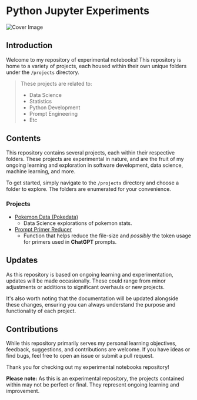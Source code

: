 # Python Jupyter Experiments

![Cover Image](./attachments/cover_image.png)

## Introduction

Welcome to my repository of experimental notebooks! This repository is home to a variety of projects, each housed within their own unique folders under the `/projects` directory.

> These projects are related to:
>
> - Data Science
> - Statistics
> - Python Development
> - Prompt Engineering
> - Etc

## Contents

This repository contains several projects, each within their respective folders. These projects are experimental in nature, and are the fruit of my ongoing learning and exploration in software development, data science, machine learning, and more.

To get started, simply navigate to the `/projects` directory and choose a folder to explore. The folders are enumerated for your convenience.

### Projects

- [Pokemon Data (Pokedata)](./projects/01_poke_data/)
  - Data Science explorations of pokemon stats.
- [Prompt Primer Reducer](./projects/02_prompt-primer_reducer/)
  - Function that helps reduce the file-size and *possibly* the token usage for primers used in **ChatGPT** prompts.

## Updates

As this repository is based on ongoing learning and experimentation, updates will be made occasionally. These could range from minor adjustments or additions to significant overhauls or new projects.

It's also worth noting that the documentation will be updated alongside these changes, ensuring you can always understand the purpose and functionality of each project.

## Contributions

While this repository primarily serves my personal learning objectives, feedback, suggestions, and contributions are welcome. If you have ideas or find bugs, feel free to open an issue or submit a pull request.

Thank you for checking out my experimental notebooks repository!

**Please note:** As this is an experimental repository, the projects contained within may not be perfect or final. They represent ongoing learning and improvement.
